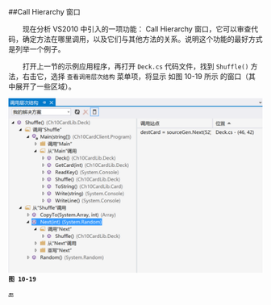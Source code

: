 ##Call Hierarchy 窗口

&emsp;&emsp;现在分析 VS2010 中引入的一项功能： Call Hierarchy 窗口，它可以审查代码，确定方法在哪里调用，以及它们与其他方法的关系。说明这个功能的最好方式是列举一个例子。

&emsp;&emsp;打开上一节的示例应用程序，再打开 `Deck.cs` 代码文件，找到 `Shuffle()` 方法，右击它，选择 `查看调用层次结构` 菜单项，将显示 如图 10-19 所示 的窗口（其中展开了一些区域）。

![图 10-19](/assets/10-19.png)
**`图 10-19`**

🔚